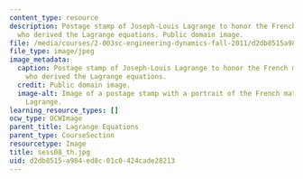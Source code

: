 ```yaml
---
content_type: resource
description: Postage stamp of Joseph-Louis Lagrange to honor the French mathematician
  who derived the Lagrange equations. Public domain image.
file: /media/courses/2-003sc-engineering-dynamics-fall-2011/d2db8515a984ed8c01c0424cade28213_sess08_th.jpg
file_type: image/jpeg
image_metadata:
  caption: Postage stamp of Joseph-Louis Lagrange to honor the French mathematician
    who derived the Lagrange equations.
  credit: Public domain image.
  image-alt: Image of a postage stamp with a portrait of the French mathematician
    Lagrange.
learning_resource_types: []
ocw_type: OCWImage
parent_title: Lagrange Equations
parent_type: CourseSection
resourcetype: Image
title: sess08_th.jpg
uid: d2db8515-a984-ed8c-01c0-424cade28213
---
```

